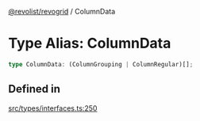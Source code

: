 [@revolist/revogrid](README.md) / ColumnData

# Type Alias: ColumnData

```ts
type ColumnData: (ColumnGrouping | ColumnRegular)[];
```

## Defined in

[src/types/interfaces.ts:250](https://github.com/revolist/revogrid/blob/541ed3c2070ab701e47c29bb6172b17d19a08816/src/types/interfaces.ts#L250)
